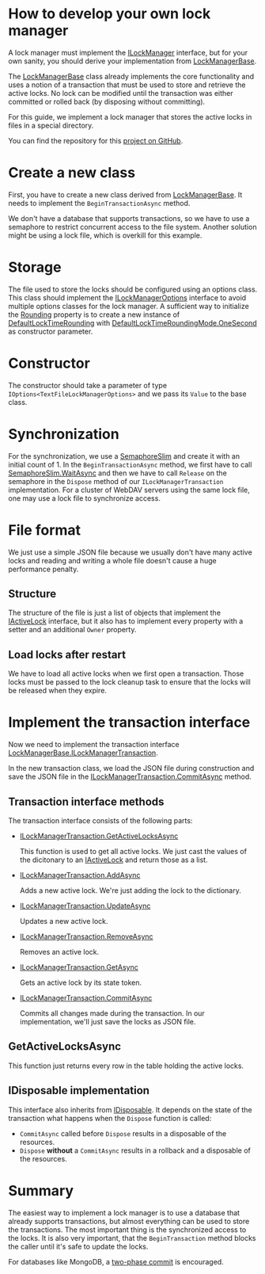 # How to develop your own lock manager

A lock manager must implement the [ILockManager](xref:FubarDev.WebDavServer.Locking.ILockManager) interface, but for your
own sanity, you should derive your implementation from [LockManagerBase](xref:FubarDev.WebDavServer.Locking.LockManagerBase).

The [LockManagerBase](xref:FubarDev.WebDavServer.Locking.LockManagerBase) class
already implements the core functionality and uses a notion of a transaction
that must be used to store and retrieve the active locks. No lock can be modified
until the transaction was either committed or rolled back (by disposing without
committing).

For this guide, we implement a lock manager that stores the active locks in files in a special directory.

You can find the repository for this [project on GitHub](https://github.com/FubarDevelopment/WebDavServer-TextFileLockManager).

# Create a new class

First, you have to create a new class derived from [LockManagerBase](xref:FubarDev.WebDavServer.Locking.LockManagerBase). It needs to implement the
`BeginTransactionAsync` method.

We don't have a database that supports transactions, so we have to use a semaphore
to restrict concurrent access to the file system. Another solution might be using
a lock file, which is overkill for this example.

# Storage

The file used to store the locks should be configured using an options class. This class should implement the
[ILockManagerOptions](xref:FubarDev.WebDavServer.Locking.ILockManagerOptions) interface to avoid multiple
options classes for the lock manager. A sufficient way to initialize the [Rounding](xref:FubarDev.WebDavServer.Locking.ILockManagerOptions.Rounding)
property is to create a new instance of [DefaultLockTimeRounding](xref:FubarDev.WebDavServer.Locking.DefaultLockTimeRounding) with
[DefaultLockTimeRoundingMode.OneSecond](xref:FubarDev.WebDavServer.Locking.DefaultLockTimeRoundingMode.OneSecond) as constructor
parameter.

# Constructor

The constructor should take a parameter of type `IOptions<TextFileLockManagerOptions>` and we pass its `Value` to the base
class.

# Synchronization

For the synchronization, we use a [SemaphoreSlim](xref:System.Threading.SemaphoreSlim) and create it with an initial count of 1. In the `BeginTransactionAsync` method, we first have to call [SemaphoreSlim.WaitAsync](xref:System.Threading.SemaphoreSlim.WaitAsync) and then we have to call `Release` on the semaphore in the `Dispose` method of our `ILockManagerTransaction` implementation. For a cluster of WebDAV servers using the
same lock file, one may use a lock file to synchronize access.

# File format

We just use a simple JSON file because we usually don't have many active locks and reading and writing a whole
file doesn't cause a huge performance penalty.

## Structure

The structure of the file is just a list of objects that implement the [IActiveLock](xref:FubarDev.WebDavServer.Locking.IActiveLock) interface,
but it also has to implement every property with a setter and an additional `Owner` property.

## Load locks after restart

We have to load all active locks when we first open a transaction. Those locks must be passed to the lock cleanup task to
ensure that the locks will be released when they expire.

# Implement the transaction interface

Now we need to implement the transaction interface [LockManagerBase.ILockManagerTransaction](xref:FubarDev.WebDavServer.Locking.LockManagerBase.ILockManagerTransaction).

In the new transaction class, we load the JSON file during construction and save the JSON file in the [ILockManagerTransaction.CommitAsync](xref:FubarDev.WebDavServer.Locking.LockManagerBase.ILockManagerTransaction.CommitAsync(System.Threading.CancellationToken)) method.

## Transaction interface methods

The transaction interface consists of the following parts:

* [ILockManagerTransaction.GetActiveLocksAsync](xref:FubarDev.WebDavServer.Locking.LockManagerBase.ILockManagerTransaction.GetActiveLocksAsync(System.Threading.CancellationToken))

  This function is used to get all active locks. We just cast the values of the dicitonary to
  an [IActiveLock](xref:FubarDev.WebDavServer.Locking.IActiveLock) and return those as a list.

* [ILockManagerTransaction.AddAsync](xref:FubarDev.WebDavServer.Locking.LockManagerBase.ILockManagerTransaction.AddAsync(FubarDev.WebDavServer.Locking.IActiveLock,System.Threading.CancellationToken))

  Adds a new active lock. We're just adding the lock to the dictionary.

* [ILockManagerTransaction.UpdateAsync](xref:FubarDev.WebDavServer.Locking.LockManagerBase.ILockManagerTransaction.UpdateAsync(FubarDev.WebDavServer.Locking.IActiveLock,System.Threading.CancellationToken))

  Updates a new active lock.

* [ILockManagerTransaction.RemoveAsync](xref:FubarDev.WebDavServer.Locking.LockManagerBase.ILockManagerTransaction.RemoveAsync(System.String,System.Threading.CancellationToken))

  Removes an active lock.

* [ILockManagerTransaction.GetAsync](xref:FubarDev.WebDavServer.Locking.LockManagerBase.ILockManagerTransaction.GetAsync(System.String,System.Threading.CancellationToken))

  Gets an active lock by its state token.

* [ILockManagerTransaction.CommitAsync](xref:FubarDev.WebDavServer.Locking.LockManagerBase.ILockManagerTransaction.CommitAsync(System.Threading.CancellationToken))

  Commits all changes made during the transaction. In our implementation, we'll just save the locks as JSON file.

## GetActiveLocksAsync

This function just returns every row in the table holding the active locks.

## IDisposable implementation

This interface also inherits from [IDisposable](xref:System.IDisposable). It depends on the state of the transaction
what happens when the `Dispose` function is called:

* `CommitAsync` called before `Dispose` results in a disposable of the resources.
* `Dispose` **without** a `CommitAsync` results in a rollback and a disposable of the resources.

# Summary

The easiest way to implement a lock manager is to use a database that already supports transactions, but almost everything
can be used to store the transactions. The most important thing is the synchronized access to the locks. It is also
very important, that the `BeginTransaction` method blocks the caller until it's safe to update the locks.

For databases like MongoDB, a [two-phase commit](https://docs.mongodb.com/manual/tutorial/perform-two-phase-commits/) is encouraged.
